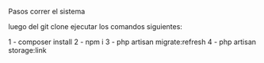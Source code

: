 Pasos correr el sistema

luego del git clone ejecutar los comandos siguientes:

 1 - composer install
 2 - npm i
 3 - php artisan migrate:refresh
 4 - php artisan storage:link
